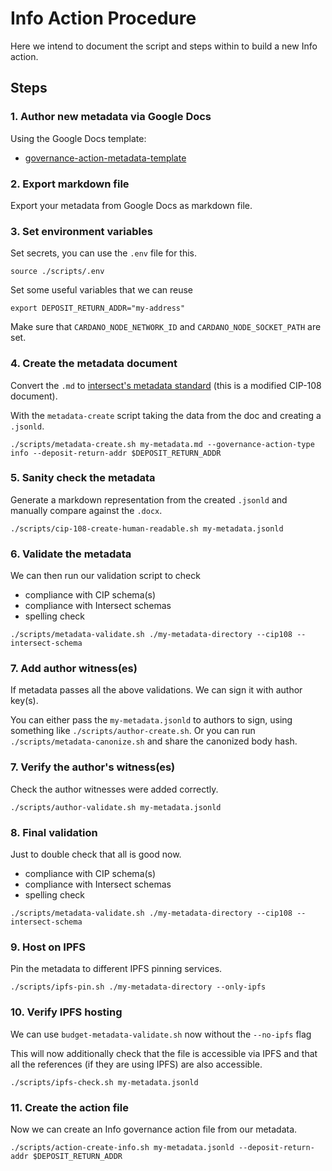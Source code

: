 # Info Action Procedure

Here we intend to document the script and steps within to build a new Info action.

## Steps

### 1. Author new metadata via Google Docs

Using the Google Docs template:

- [governance-action-metadata-template](https://docs.google.com/document/d/1ry0ci4Ktno_O-fS8-g-Ht1BcEnV1FXLWa2iAUIt8-dI/edit?tab=t.0)

### 2. Export markdown file

Export your metadata from Google Docs as markdown file.

### 3. Set environment variables

Set secrets, you can use the `.env` file for this.

```shell
source ./scripts/.env
```

Set some useful variables that we can reuse

```shell
export DEPOSIT_RETURN_ADDR="my-address"
```

Make sure that `CARDANO_NODE_NETWORK_ID` and `CARDANO_NODE_SOCKET_PATH` are set.

### 4. Create the metadata document

Convert the `.md` to [intersect's metadata standard](https://github.com/IntersectMBO/governance-actions/tree/main/schemas) (this is a modified CIP-108 document).

With the `metadata-create` script taking the data from the doc and creating a `.jsonld`.

```shell
./scripts/metadata-create.sh my-metadata.md --governance-action-type info --deposit-return-addr $DEPOSIT_RETURN_ADDR
```

### 5. Sanity check the metadata

Generate a markdown representation from the created `.jsonld`
and manually compare against the `.docx`.

```shell
./scripts/cip-108-create-human-readable.sh my-metadata.jsonld
```

### 6. Validate the metadata

We can then run our validation script to check

- compliance with CIP schema(s)
- compliance with Intersect schemas
- spelling check

```shell
./scripts/metadata-validate.sh ./my-metadata-directory --cip108 --intersect-schema
```

### 7. Add author witness(es)

If metadata passes all the above validations.
We can sign it with author key(s).

You can either pass the `my-metadata.jsonld` to authors to sign, using something like `./scripts/author-create.sh`.
Or you can run `./scripts/metadata-canonize.sh` and share the canonized body hash.

### 7. Verify the author's witness(es)

Check the author witnesses were added correctly.

```shell
./scripts/author-validate.sh my-metadata.jsonld
```

### 8. Final validation

Just to double check that all is good now.

- compliance with CIP schema(s)
- compliance with Intersect schemas
- spelling check

```shell
./scripts/metadata-validate.sh ./my-metadata-directory --cip108 --intersect-schema
```

### 9. Host on IPFS

Pin the metadata to different IPFS pinning services.

```shell
./scripts/ipfs-pin.sh ./my-metadata-directory --only-ipfs
```

### 10. Verify IPFS hosting

We can use `budget-metadata-validate.sh` now without the `--no-ipfs` flag

This will now additionally check that the file is accessible via IPFS and that all the references (if they are using IPFS) are also accessible.

```shell
./scripts/ipfs-check.sh my-metadata.jsonld
```

### 11. Create the action file

Now we can create an Info governance action file from our metadata.

```shell
./scripts/action-create-info.sh my-metadata.jsonld --deposit-return-addr $DEPOSIT_RETURN_ADDR
```
